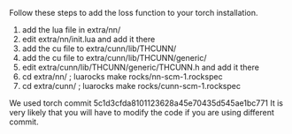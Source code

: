 
Follow these steps to add the loss function to your torch installation.

1. add the lua file in extra/nn/
2. edit extra/nn/init.lua and add it there
4. add the cu file to extra/cunn/lib/THCUNN/
5. add the cu file to extra/cunn/lib/THCUNN/generic/
3. edit extra/cunn/lib/THCUNN/generic/THCUNN.h and add it there
6. cd extra/nn/ ; luarocks make rocks/nn-scm-1.rockspec 
7. cd extra/cunn/ ; luarocks make rocks/cunn-scm-1.rockspec

We used torch commit 5c1d3cfda8101123628a45e70435d545ae1bc771
It is very likely that you will have to modify the code if you are using different commit. 
